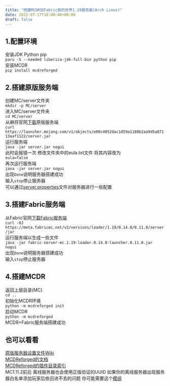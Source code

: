 ```yaml
---
title: "搭建MCDR加Fabric我的世界1.19服务器(Arch Linux)"
date: 2022-07-17T18:00:46+08:00
draft: false
---
```


## 1.配置环境

安装JDK Python pip  
`paru -S --needed liberica-jdk-full-bin python pip`  
安装MCDR  
`pip install mcdreforged`

## 2.搭建原版服务端

创建MC/server文件夹  
`mkdir -p MC/server`  
进入MC/server文件夹  
`cd MC/server`  
从麻将官网[下载](https://www.minecraft.net/en-us/download/server)原版服务端  
`curl https://launcher.mojang.com/v1/objects/e00c4052dac1d59a1188b2aa9d5a87113aaf1122/server.jar`  
运行服务端  
`java -jar server.jar nogui`  
此时会报错一次 修改文件夹中的eula.txt文件 将其内容改为  
`eula=false`  
再次运行服务端  
`java -jar server.jar nogui`  
出现`Done`说明服务器搭建成功  
输入`stop`停止服务器  
可以通过[server.properties](https://minecraft.fandom.com/wiki/Server.properties)文件对服务器进行一些配置

## 3.搭建Fabric服务端

从Fabric官网[下载Fabric服务端](https://fabricmc.net/use/server/)  
`curl -OJ https://meta.fabricmc.net/v2/versions/loader/1.19/0.14.8/0.11.0/server/jar`  
运行服务端以生成一些文件  
`java -jar fabric-server-mc.1.19-loader.0.14.8-launcher.0.11.0.jar nogui`  
出现`Done`说明服务器搭建成功  
输入`stop`停止服务器

## 4.搭建MCDR

返回上层目录(MC)  
`cd ..`  
初始化MCDR环境  
`python -m mcdreforged init`  
启动MCDR  
`python -m mcdreforged`  
MCDR+Fabric服务端搭建成功

## 也可以看看

[原版服务器设置文件Wiki](https://minecraft.fandom.com/wiki/Server.properties)  
[MCDReforged的文档](https://mcdreforged.readthedocs.io/en/latest/index.html)  
[MCDReforged的插件目录索引](https://github.com/MCDReforged/PluginCatalogue/blob/catalogue/readme.md)  
MC1.11.2前后 离线服务器也会使用正版验证的UUID 如果你的离线服务器出现服务器白名单添加玩家后依旧进不去的问题
你可能需要这个[模组](https://www.curseforge.com/minecraft/mc-mods/easywhitelist)